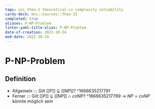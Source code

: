 ```yaml
---
tags: uni theo-2 theoretical-cs complexity solvability
cards-deck: Uni::Courses::Theo-II
completed: true
aliases: P-NP-Problem
linter-yaml-title-alias: P-NP-Problem
date-of-creation: 2022-10-24
mod-date: 2022-10-24
---
```


# P-NP-Problem

## Definition
- Allgemein ::: Gilt [[P]] $\subsetneq$ [[NP]]? ^1666635217791
- Ferner ::: Gilt [[P]] $\subsetneq$ [[NP]] $\cap~co\text{NP}$? ^1666635217799
	→ $NP=coNP$ könnte möglich sein
